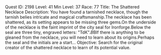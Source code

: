 Quest ID: 2198
Level: 41
Min Level: 37
Race: 77
Title: The Shattered Necklace
Description: You have found a tarnished necklace, though the tarnish belies intricate and magical craftsmanship.The necklace has been shattered, as its setting appears to be missing three gems.On the underside of the necklace is the faint imprint of the city seal for Ironforge.Below the seal are three tiny, engraved letters: "TdK".$B$BIf there is anything to be gleaned from the necklace, you will need to learn about its origins.Perhaps the seal and the initials are a start...
Objective: Search for the original creator of the shattered necklace to learn of its potential value.
